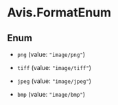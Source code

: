 # Avis.FormatEnum

## Enum

- `png` (value: `"image/png"`)

- `tiff` (value: `"image/tiff"`)

- `jpeg` (value: `"image/jpeg"`)

- `bmp` (value: `"image/bmp"`)
